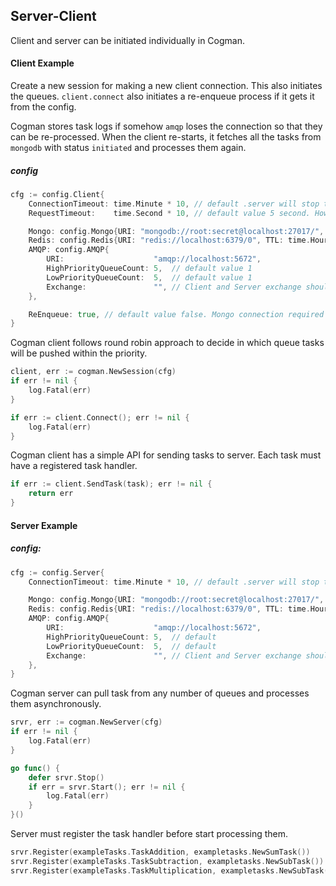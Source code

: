 ## Server-Client
Client and server can be initiated individually in Cogman.

#### Client Example
Create a new session for making a new client connection.
This also initiates the queues.
`client.connect` also initiates a re-enqueue process if it gets it from the config.

Cogman stores task logs if somehow `amqp` loses the connection so that they can be re-processed.
When the client re-starts, it fetches all the tasks from `mongodb` with status `initiated` and processes them again.

##### config 
```go
cfg := config.Client{
    ConnectionTimeout: time.Minute * 10, // default .server will stop trying to reconnection if it is not done within connection timeout
    RequestTimeout:    time.Second * 10, // default value 5 second. How long client will wait for delivery ack.

    Mongo: config.Mongo{URI: "mongodb://root:secret@localhost:27017/", TTL: time.Hour}, // default
    Redis: config.Redis{URI: "redis://localhost:6379/0", TTL: time.Hour},               // required
    AMQP: config.AMQP{
        URI:                    "amqp://localhost:5672",
        HighPriorityQueueCount: 5,  // default value 1
        LowPriorityQueueCount:  5,  // default value 1
        Exchange:               "", // Client and Server exchange should be same
    },

    ReEnqueue: true, // default value false. Mongo connection required if ReEnqueue: true
}
```
Cogman client follows round robin approach to decide in which queue tasks will be pushed within the priority. 

```go
client, err := cogman.NewSession(cfg)
if err != nil {
    log.Fatal(err)
}

if err := client.Connect(); err != nil {
    log.Fatal(err)
}
```

Cogman client has a simple API for sending tasks to server. Each task must have a registered task handler. 
```go
if err := client.SendTask(task); err != nil {
    return err
}
```

#### Server Example
##### config:
```go
cfg := config.Server{
    ConnectionTimeout: time.Minute * 10, // default .server will stop trying to reconnection if it is not done within connection timeout

    Mongo: config.Mongo{URI: "mongodb://root:secret@localhost:27017/", TTL: time.Hour}, // default
    Redis: config.Redis{URI: "redis://localhost:6379/0", TTL: time.Hour},               // required
    AMQP: config.AMQP{
        URI:                    "amqp://localhost:5672",
        HighPriorityQueueCount: 5,  // default
        LowPriorityQueueCount:  5,  // default
        Exchange:               "", // Client and Server exchange should be same
    },
}
```

Cogman server can pull task from any number of queues and processes them asynchronously.
```go
srvr, err := cogman.NewServer(cfg)
if err != nil {
    log.Fatal(err)
}

go func() {
    defer srvr.Stop()
    if err = srvr.Start(); err != nil {
        log.Fatal(err)
    }
}()
```

Server must register the task handler before start processing them.

```go
srvr.Register(exampleTasks.TaskAddition, exampletasks.NewSumTask())
srvr.Register(exampleTasks.TaskSubtraction, exampletasks.NewSubTask())
srvr.Register(exampleTasks.TaskMultiplication, exampletasks.NewSubTask())
```